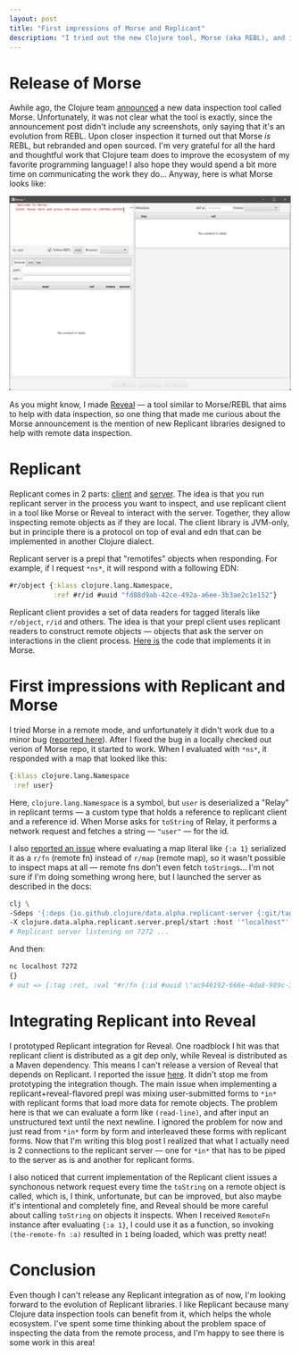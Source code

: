 ```yaml
---
layout: post
title: "First impressions of Morse and Replicant"
description: "I tried out the new Clojure tool, Morse (aka REBL), and its companion library, Replicant, for remote data inspection. Here are my first impressions."
---
```


# Release of Morse

Awhile ago, the Clojure team [announced](https://clojure.org/news/2023/04/28/introducing-morse) a new data inspection tool called Morse. Unfortunately, it was not clear what the tool is exactly, since the announcement post didn't include any screenshots, only saying that it's an evolution from REBL. Upon closer inspection it turned out that Morse *is* REBL, but rebranded and open sourced. I'm very grateful for all the hard and thoughtful work that Clojure team does to improve the ecosystem of my favorite programming language! I also hope they would spend a bit more time on communicating the work they do... Anyway, here is what Morse looks like:

![](/assets/2023-04-30/morse.png)

As you might know, I made [Reveal](/reveal/) — a tool similar to Morse/REBL that aims to help with data inspection, so one thing that made me curious about the Morse announcement is the mention of new Replicant libraries designed to help with remote data inspection. 

# Replicant

Replicant comes in 2 parts: [client](https://github.com/clojure/data.alpha.replicant-client) and [server](https://github.com/clojure/data.alpha.replicant-server). The idea is that you run replicant server in the process you want to inspect, and use replicant client in a tool like Morse or Reveal to interact with the server. Together, they allow inspecting remote objects as if they are local. The client library is JVM-only, but in principle there is a protocol on top of eval and edn that can be implemented in another Clojure dialect.

Replicant server is a prepl that "remotifes" objects when responding. For example, if I request `*ns*`, it will respond with a following EDN: 
```clj
#r/object {:klass clojure.lang.Namespace, 
           :ref #r/id #uuid "fd88d9ab-42ce-492a-a6ee-3b3ae2c1e152"}
```

Replicant client provides a set of data readers for tagged literals like `r/object`, `r/id` and others. The idea is that your prepl client uses replicant readers to construct remote objects — objects that ask the server on interactions in the client process. [Here is](https://github.com/nubank/morse/blob/330345b9a06abe01bcbb1b6a54cee3f4ee7f891d/src/dev/nu/morse/ui.clj#L543-L565) the code that implements it in Morse.

# First impressions with Replicant and Morse

I tried Morse in a remote mode, and unfortunately it didn't work due to a minor bug ([reported here](https://github.com/nubank/morse/issues/2)). After I fixed the bug in a locally checked out verion of Morse repo, it started to work. When I evaluated with `*ns*`, it responded with a map that looked like this:
```clj
{:klass clojure.lang.Namespace 
 :ref user}
```
Here, `clojure.lang.Namespace` is a symbol, but `user` is deserialized a "Relay" in replicant terms — a custom type that holds a reference to replicant client and a reference id. When Morse asks for `toString` of Relay, it performs a network request and fetches a string — `"user"` — for the id. 

I also [reported an issue](https://github.com/clojure/data.alpha.replicant-server/issues/1) where evaluating a map literal like `{:a 1}` serialized it as a `r/fn` (remote fn) instead of `r/map` (remote map), so it wasn't possible to inspect maps at all — remote fns don't even fetch `toString`s... I'm not sure if I'm doing something wrong here, but I launched the server as described in the docs:
```sh
clj \
-Sdeps '{:deps {io.github.clojure/data.alpha.replicant-server {:git/tag "v2023.04.25.01" :git/sha "039bea0"}}}' \
-X clojure.data.alpha.replicant.server.prepl/start :host '"localhost"' :port 7272
# Replicant server listening on 7272 ...
```
And then:
```sh
nc localhost 7272
{}
# out => {:tag :ret, :val "#r/fn {:id #uuid \"ac946192-666e-4da8-989c-395e9b10115f\"}", :ns "user", :ms 1, :form "{}"}
```

# Integrating Replicant into Reveal

I prototyped Replicant integration for Reveal. One roadblock I hit was that replicant client is distributed as a git dep only, while Reveal is distributed as a Maven dependency. This means I can't release a version of Reveal that depends on Replicant. I reported the issue [here](https://github.com/clojure/data.alpha.replicant-client/issues/1). It didn't stop me from prototyping the integration though. The main issue when implementing a replicant+reveal-flavored prepl was mixing user-submitted forms to `*in*` with replicant forms that load more data for remote objects. The problem here is that we can evaluate a form like `(read-line)`, and after input an unstructured text until the next newline. I ignored the problem for now and just read from `*in*` form by form and interleaved these forms with replicant forms. Now that I'm writing this blog post I realized that what I actually need is 2 connections to the replicant server — one for `*in*` that has to be piped to the server as is and another for replicant forms.

I also noticed that current implementation of the Replicant client issues a synchonous network request every time the `toString` on a remote object is called, which is, I think, unfortunate, but can be improved, but also maybe it's intentional and completely fine, and Reveal should be more careful about calling `toString` on objects it inspects. When I received `RemoteFn` instance after evaluating `{:a 1}`, I could use it as a function, so invoking `(the-remote-fn :a)` resulted in `1` being loaded, which was pretty neat!

# Conclusion

Even though I can't release any Replicant integration as of now, I'm looking forward to the evolution of Replicant libraries. I like Replicant because many Clojure data inspection tools can benefit from it, which helps the whole ecosystem. I've spent some time thinking about the problem space of inspecting the data from the remote process, and I'm happy to see there is some work in this area!